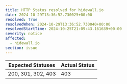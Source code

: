 ```yaml
---
title: HTTP Status resolved for hidewall.io
date: 2024-10-29T13:36:52.730025+00:00
resolved: True
resolvedWhen: 2024-10-29T13:36:52.730040+00:00
resolvedStartTime: 2024-10-25T21:09:43.161639+00:00
severity: notice
affected:
  - hidewall.io
section: issue
---
```


| Expected Statuses | Actual Status  |
|-------------------|----------------|
| 200, 301, 302, 403 | 403 |
